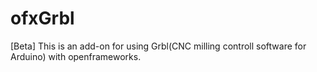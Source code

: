 # ofxGrbl
[Beta] This is an add-on for using Grbl(CNC milling controll software for Arduino) with openframeworks. 
